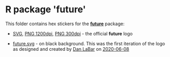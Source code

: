 # R package 'future'

This folder contains hex stickers for the **[future]** package:

* [SVG](https://github.com/HenrikBengtsson/hex-stickers/blob/master/future/future.20200115.svg), [PNG 1200dpi](https://github.com/HenrikBengtsson/hex-stickers/blob/master/future/future.20200115.1200dpi.png), [PNG 300dpi](https://github.com/HenrikBengtsson/hex-stickers/blob/master/future/future.20200115.300dpi.png) - the official **future** logo

* [future.svg](https://raw.githubusercontent.com/HenrikBengtsson/hex-stickers/598c6b9a6b7f446cb1e94d83f38f907b1b8b95fa/future.svg) - on black background. This was the first iteration of the logo as designed and created by [Dan LaBar](https://github.com/dlksmc) on [2020-06-08](https://twitter.com/embiggenData/status/1137417848345767936)



[future]: https://cran.r-project.org/package=future
